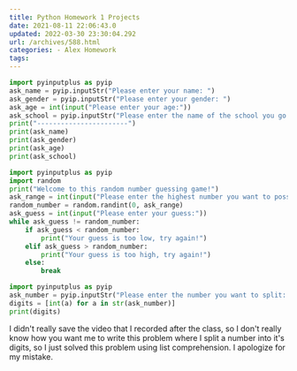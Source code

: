 ```yaml
---
title: Python Homework 1 Projects
date: 2021-08-11 22:06:43.0
updated: 2022-03-30 23:30:04.292
url: /archives/588.html
categories: - Alex Homework
tags: 
---
```




```python
import pyinputplus as pyip
ask_name = pyip.inputStr("Please enter your name: ")
ask_gender = pyip.inputStr("Please enter your gender: ")
ask_age = int(input("Please enter your age:"))
ask_school = pyip.inputStr("Please enter the name of the school you go to: ")
print("-----------------------")
print(ask_name)
print(ask_gender)
print(ask_age)
print(ask_school)
```

```python
import pyinputplus as pyip
import random
print("Welcome to this random number guessing game!")
ask_range = int(input("Please enter the highest number you want to possibly guess to: "))
random_number = random.randint(0, ask_range)
ask_guess = int(input("Please enter your guess:"))
while ask_guess != random_number:
    if ask_guess < random_number:
        print("Your guess is too low, try again!")
    elif ask_guess > random_number:
        print("Your guess is too high, try again!")
    else:
        break
```

```python
import pyinputplus as pyip
ask_number = pyip.inputStr("Please enter the number you want to split: ")
digits = [int(a) for a in str(ask_number)]
print(digits)
```

I didn't really save the video that I recorded after the class, so I don't really know how you want me to write this problem where I split a number into it's digits, so I just solved this problem using list comprehension. I apologize for my mistake.